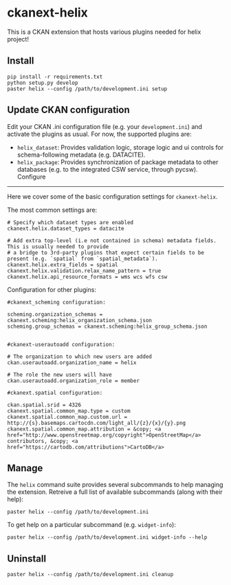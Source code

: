 ckanext-helix
====================

This is a CKAN extension that hosts various plugins needed for helix project!

Install
-------

    pip install -r requirements.txt
    python setup.py develop
    paster helix --config /path/to/development.ini setup


Update CKAN configuration
-------------------------

Edit your CKAN .ini configuration file (e.g. your `development.ini`) and activate the
plugins as usual. For now, the supported plugins are:

 * `helix_dataset`: Provides validation logic, storage logic and ui controls for schema-following metadata (e.g. DATACITE).
 * `helix_package`: Provides synchronization of package metadata to other databases (e.g. to the integrated CSW service, through pycsw).
Configure
---------

Here we cover some of the basic configuration settings for `ckanext-helix`.

The most common settings are:



    # Specify which dataset types are enabled
    ckanext.helix.dataset_types = datacite

    # Add extra top-level (i.e not contained in schema) metadata fields. This is usually needed to provide 
    # a bridge to 3rd-party plugins that expect certain fields to be present (e.g. `spatial` from `spatial_metadata`).
    ckanext.helix.extra_fields = spatial
    ckanext.helix.validation.relax_name_pattern = true
    ckanext.helix.api_resource_formats = wms wcs wfs csw


Configuration for other plugins:

    #ckanext_scheming configuration:

    scheming.organization_schemas = ckanext.scheming:helix_organization_schema.json
    scheming.group_schemas = ckanext.scheming:helix_group_schema.json


    #ckanext-userautoadd configuration:

    # The organization to which new users are added
    ckan.userautoadd.organization_name = helix

    # The role the new users will have
    ckan.userautoadd.organization_role = member

    #ckanext.spatial configuration:

    ckan.spatial.srid = 4326
    ckanext.spatial.common_map.type = custom
    ckanext.spatial.common_map.custom.url = http://{s}.basemaps.cartocdn.com/light_all/{z}/{x}/{y}.png
    ckanext.spatial.common_map.attribution = &copy; <a href="http://www.openstreetmap.org/copyright">OpenStreetMap</a> contributors, &copy; <a href="https://cartodb.com/attributions">CartoDB</a> 


Manage
------

The `helix` command suite provides several subcommands to help managing the extension. Retreive a full list of available subcommands (along with their help):

    paster helix --config /path/to/development.ini

To get help on a particular subcommand (e.g. `widget-info`):

    paster helix --config /path/to/development.ini widget-info --help
    
Uninstall
---------

    paster helix --config /path/to/development.ini cleanup

